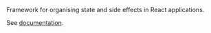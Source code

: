 Framework for organising state and side effects in React applications.

See [documentation](https://mitranim.com/prax/).
